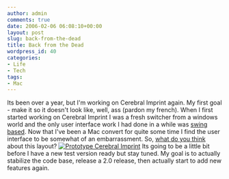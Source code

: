 ```yaml
---
author: admin
comments: true
date: 2006-02-06 06:08:10+00:00
layout: post
slug: back-from-the-dead
title: Back from the Dead
wordpress_id: 40
categories:
- Life
- Tech
tags:
- Mac
---
```


Its been over a year, but I'm working on Cerebral Imprint again.
My first goal - make it so it doesn't look like, well, ass (pardon my french). When I first started working on Cerebral Imprint I was a fresh switcher from a windows world and the only user interface work I had done in a while was [swing based](http://java.sun.com/docs/books/tutorial/uiswing/). Now that I've been a Mac convert for quite some time I find the user interface to be somewhat of an embarrassment. So, [what do you think](mailto:cerebral.imprint@alexrose.net) about this layout?
[![Prototype Cerebral Imprint](http://www.alexrose.net/media/img/CerebralImprint-test1.gif)](http://www.alexrose.net/media/img/CerebralImprint-test1.gif)
Its going to be a little bit before I have a new test version ready but stay tuned. My goal is to actually stabilize the code base, release a 2.0 release, then actually start to add new features again.
